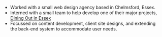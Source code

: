 - Worked with a small web design agency based in Chelmsford, Essex.
- Interned with a small team to help develop one of their major projects, [Dining Out in Essex](http://www.essexrestaurants.com/)
- Focussed on content development, client site designs, and extending the back-end system to accommodate user needs.